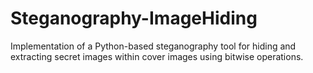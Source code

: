 # Steganography-ImageHiding
Implementation of a Python-based steganography tool for hiding and extracting secret images within cover images using bitwise operations.
